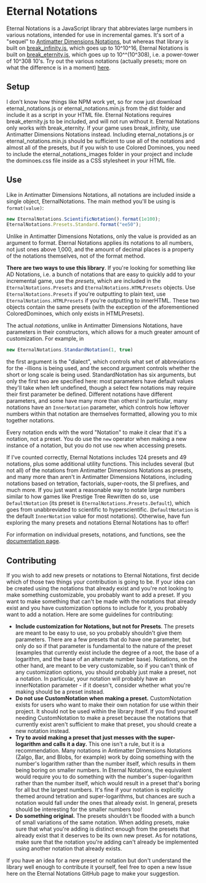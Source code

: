 # Eternal Notations

Eternal Notations is a JavaScript library that abbreviates large numbers in various notations, intended for use in incremental games. It's sort of a "sequel" to [Antimatter Dimensions Notations](https://github.com/antimatter-dimensions/notations/tree/master), but whereas that library is built on [break_infinity.js](https://github.com/Patashu/break_infinity.js), which goes up to 10^10^16, Eternal Notations is built on [break_eternity.js](https://github.com/Patashu/break_eternity.js), which goes up to 10^^(10^308), i.e. a power-tower of 10^308 10's. Try out the various notations (actually presets; more on what the difference is in a moment) [here](mathcookie17.github.io/Eternal-Notations).

## Setup

I don't know how things like NPM work yet, so for now just download eternal_notations.js or eternal_notations.min.js from the dist folder and include it as a script in your HTML file. Eternal Notations requires break_eternity.js to be included, and will not run without it. Eternal Notations only works with break_eternity. If your game uses break_infinity, use Antimatter Dimensions Notations instead. Including eternal_notations.js or eternal_notations.min.js should be sufficient to use all of the notations and almost all of the presets, but if you wish to use Colored Dominoes, you need to include the eternal_notations_images folder in your project and include the dominoes.css file inside as a CSS stylesheet in your HTML file.

## Use

Like in Antimatter Dimensions Notations, all notations are included inside a single object, EternalNotations. The main method you'll be using is ```format(value)```:

```js
new EternalNotations.ScientificNotation().format(1e100);
EternalNotations.Presets.Standard.format("ee50");
```

Unlike in Antimatter Dimensions Notations, only the value is provided as an argument to format. Eternal Notations applies its notations to all numbers, not just ones above 1,000, and the amount of decimal places is a property of the notations themselves, not of the format method.

**There are two ways to use this library**. If you're looking for something like AD Notations, i.e. a bunch of notations that are easy to quickly add to your incremental game, use the *presets*, which are included in the ```EternalNotations.Presets``` and ```EternalNotations.HTMLPresets``` objects. Use ```EternalNotations.Presets``` if you're outputting to plain text, use ```EternalNotations.HTMLPresets``` if you're outputting to innerHTML. These two objects contain the same presets (with the exception of the aforementioned ColoredDominoes, which only exists in HTMLPresets).

The actual *notations*, unlike in Antimatter Dimensions Notations, have parameters in their constructors, which allows for a much greater amount of customization. For example, in

```js
new EternalNotations.StandardNotation(1, true)
```

the first argument is the "dialect", which controls what set of abbreviations for the -illions is being used, and the second argument controls whether the short or long scale is being used. StandardNotation has six arguments, but only the first two are specified here: most parameters have default values they'll take when left undefined, though a select few notations may require their first parameter be defined. Different notations have different parameters, and some have many more than others! In particular, many notations have an ```InnerNotation``` parameter, which controls how leftover numbers within that notation are themselves formatted, allowing you to mix together notations.

Every notation ends with the word "Notation" to make it clear that it's a notation, not a preset. You do use the ```new``` operator when making a new instance of a notation, but you do not use ```new``` when accessing presets.

If I've counted correctly, Eternal Notations includes 124 presets and 49 notations, plus some additional utility functions. This includes several (but not all) of the notations from Antimatter Dimensions Notations as presets, and many more than aren't in Antimatter Dimensions Notations, including notations based on tetration, factorials, super-roots, the SI prefixes, and much more. If you just want a reasonable way to notate large numbers similar to how games like Prestige Tree Rewritten do so, use ```DefaultNotation``` (its preset is ```EternalNotations.Presets.Default```), which goes from unabbreviated to scientific to hyperscientific. (```DefaultNotation``` is the default ```InnerNotation``` value for most notations). Otherwise, have fun exploring the many presets and notations Eternal Notations has to offer!

For information on individual presets, notations, and functions, see the [documentation page](mathcookie17.github.io/Eternal-Notations/documentation).

## Contributing

If you wish to add new presets or notations to Eternal Notations, first decide which of those two things your contribution is going to be. If your idea can be created using the notations that already exist and you're not looking to make something customizable, you probably want to add a preset. If you want to make something that can't be made with the notations that already exist and you have customization options to include for it, you probably want to add a notation. Here are some guidelines for contributing:

* **Include customization for Notations, but not for Presets**. The presets are meant to be easy to use, so you probably shouldn't give them parameters. There are a few presets that do have one parameter, but only do so if that parameter is fundamental to the nature of the preset (examples that currently exist include the degree of a root, the base of a logarithm, and the base of an alternate number base). Notations, on the other hand, are meant to be very customizable, so if you can't think of any customization options, you should probably just make a preset, not a notation. In particular, your notation will probably have an innerNotation parameter - if it doesn't, consider whether what you're making should be a preset instead.
* **Do not use CustomNotation when making a preset.** CustomNotation exists for users who want to make their own notation for use within their project. It should not be used within the library itself. If you find yourself needing CustomNotation to make a preset because the notations that currently exist aren't sufficient to make that preset, you should create a new notation instead.
* **Try to avoid making a preset that just messes with the super-logarithm and calls it a day.** This one isn't a rule, but it is a recommendation. Many notations in Antimatter Dimensions Notations (Zalgo, Bar, and Blobs, for example) work by doing something with the number's logarithm rather than the number itself, which results in them being boring on smaller numbers. In Eternal Notations, the equivalent would require you to do something with the number's super-logarithm rather than the number itself, which would result in a preset that's boring for all but the largest numbers. It's fine if your notation is explicitly themed around tetration and super-logarithms, but chances are such a notation would fall under the ones that already exist. In general, presets should be interesting for the smaller numbers too!
* **Do something original.** The presets shouldn't be flooded with a bunch of small variations of the same notation. When adding presets, make sure that what you're adding is distinct enough from the presets that already exist that it deserves to be its own new preset. As for notations, make sure that the notation you're adding can't already be implemented using another notation that already exists.

If you have an idea for a new preset or notation but don't understand the library well enough to contribute it yourself, feel free to open a new Issue here on the Eternal Notations GitHub page to make your suggestion.